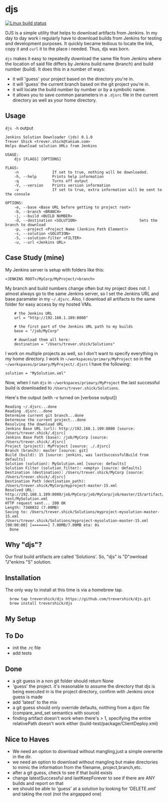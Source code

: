 # djs

[![Linux build status](https://travis-ci.org/trevershick/djs.svg?branch=master)](https://travis-ci.org/trevershick/djs)

DJS is a simple utility that helps to download artifacts from Jenkins.  In my day to day work i regularly have to download builds from Jenkins for testing and development purposes.  It quickly became tedious to locate the link, copy it and ```curl``` it to the place i needed.  Thus, djs was born.

```djs``` makes it easy to repeatedly download the same file from Jenkins where the location of said file differs by Jenkins build name (branch) and build number (build).  It does this in a number of ways:
* it will 'guess' your project based on the directory you're in.
* it will 'guess' the current branch based on the git project you're in.
* it will locate the build number by number or by a symbolic name.
* it allows you to save common parameters in a ```.djsrc``` file in the current directory as well as your home directory.

Usage
----
```djs -h``` output

```
Jenkins Solution Downloader (jds) 0.1.0
Trever Shick <trever.shick@tanium.com>
Helps download solution XMLs from Jenkins

USAGE:
    djs [FLAGS] [OPTIONS]

FLAGS:
    -n               If set to true, nothing will be downloaded.
    -h, --help       Prints help information
    -q               Turns off output
    -V, --version    Prints version information
    -v               If set to true, extra information will be sent to the console

OPTIONS:
    -e, --base <Base URL before getting to project root>
    -b, --branch <BRANCH>
    -j, --build <BUILD NUMBER>
    -d, --destination <SOLUTION>                            Sets the branch to download
    -p, --project <Project Name (Jenkins Path Element)>
    -s, --solution <SOLUTION>
    -S, --solution-filter <FILTER>
    -u, --url <Jenkins URL>
```


Case Study (mine)
----
My Jenkins server is setup with folders like this:

```
<JENKINS ROOT>/MyCorp/MyProject/<branch>
```

My branch and build numbers change often but my project does not.  I almost always go to the same Jenkins server, so I set the Jenkins URL and base parameter in my ```~/.djsrc```.  Also, I download all artifacts to the same folder for easy access by my hosted VMs.

```
    # the Jenkins URL
    url = "http://192.168.1.109:8080"

    # the first part of the Jenkins URL path to my builds
    base = "/job/MyCorp"

    # download them all here:
    destination = "/Users/trever.shick/Solutions"
```

I work on multiple projects as well, so I don't want to specify everything in my home directory.  I work in ```~/workspaces/primary/MyProject``` so in the ```~/workspaces/primary/MyProject/.djsrc``` I have the following:

```
solution = "MySolution.xml"
```

Now, when I run ```djs``` in ```~/workspaces/primary/MyProject``` the last successful build is downloaded to ```/Users/trever.shick/Solutions```.

Here's the output (with -v turned on [verbose output])
```
Reading ~/.djsrc...done
Reading .djsrc...done
Determine current git branch...done
Determine the current project...done
Resolving the download URL
Jenkins Base URL (url): http://192.168.1.109:8080 [source: /Users/trever.shick/.djsrc]
Jenkins Base Path (base): /job/MyCorp [source: /Users/trever.shick/.djsrc]
Project (project): MyProject [source: ./.djsrc]
Branch (branch): master [source: git]
Build (build): 15 [source: jenkins, was lastSuccessfulBuild from defaults]
Solution (solution): MySolution.xml [source: defaults]
Solution Filter (solution_filter): <empty> [source: defaults]
Destination (destination): /Users/trever.shick/MyCorp [source: /Users/trever.shick/.djsrc]
Destination Path (destination_path): /Users/trever.shick/MyCorp/myproject-master-15.xml
Resolved URL: http://192.168.1.109:8080/job/MyCorp/job/MyCorp/job/master/15/artifact/build-test/MySolution.xml
HTTP request sent... 200 OK
Length: 7340032 (7.00MB)
Saving to: /Users/trever.shick/Solutions/myproject-mysolution-master-15.xml
/Users/trever.shick/Solutions/myproject-mysolution-master-15.xml   [00:00:00] [=======] 7.00MB/7.00MB eta: 0s
  Done
```





Why "djs"?
---
Our final build artifacts are called 'Solutions'.  So, "djs" is "D"ownload "J"enkins "S" solution.


Installation
----

The only way to install at this time is via a homebrew tap.

```
  brew tap trevershick/djs https://github.com/trevershick/djs.git
  brew install trevershick/djs
```

My Setup
----


To Do
----
* init the .rc file
* add tests

Done
----
* a git guess in a non git folder should return None
* 'guess' the project. it's reasonable to assume the directory that djs is being executed in is the project directory, confirm with Jenkins once guess is made
* add 'latest' to the mix
* a git guess should only override defaults, notthing from a djsrc file (compare_and_set semantics with source)
* finding artifact doesn't work when there's > 1, specifying the entire relativePath doesn't work either (build-test/package/ClientDeploy.xml)


Nice to Haves
----
* We need an option to download without mangling,just a simple overwrite in the dir.
* we need an option to download without mangling but make directories to mimic the information from the filename, project,branch,etc.
* after a git guess, check to see if that build exists
* change latestSuccessful and lastKeepForever to see if there are ANY builds and report on that
* we should be able to 'guess' at a solution by looking for 'DELETE.xml' and taking the root (not the airgapped one)

